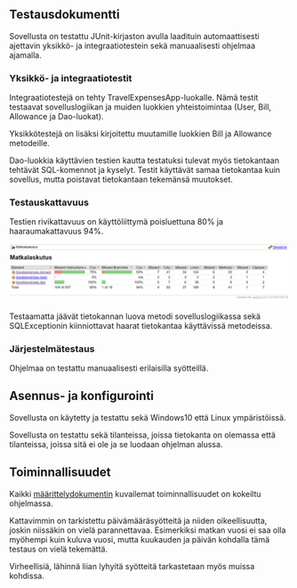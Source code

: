 ## Testausdokumentti

Sovellusta on testattu JUnit-kirjaston avulla laadituin automaattisesti ajettavin yksikkö- ja 
integraatiotestein sekä manuaalisesti ohjelmaa ajamalla.

### Yksikkö- ja integraatiotestit

Integraatiotestejä on tehty TravelExpensesApp-luokalle. Nämä testit testaavat 
sovelluslogiikan ja muiden luokkien yhteistoimintaa (User, Bill, Allowance ja Dao-luokat).

Yksikkötestejä on lisäksi kirjoitettu muutamille luokkien Bill ja Allowance metodeille. 

Dao-luokkia käyttävien testien kautta testatuksi tulevat myös tietokantaan tehtävät 
SQL-komennot ja kyselyt. Testit käyttävät samaa tietokantaa kuin sovellus, mutta poistavat 
tietokantaan tekemänsä muutokset.

### Testauskattavuus

Testien rivikattavuus on käyttöliittymä poisluettuna 80% ja haaraumakattavuus 94%.

![test coverage](jacoco_capture.png)

Testaamatta jäävät tietokannan luova metodi sovelluslogiikassa sekä SQLExceptionin kiinniottavat 
haarat tietokantaa käyttävissä metodeissa.

### Järjestelmätestaus

Ohjelmaa on testattu manuaalisesti erilaisilla syötteillä. 

## Asennus- ja konfigurointi

Sovellusta on käytetty ja testattu sekä Windows10 että Linux ympäristöissä.

Sovellusta on testattu sekä tilanteissa, joissa tietokanta on olemassa että
tilanteissa, joissa sitä ei ole ja se luodaan ohjelman alussa.

## Toiminnallisuudet

Kaikki [määrittelydokumentin](https://github.com/AgdaHTH/matkalasku/blob/master/dokumentaatio/vaatimusmaarittely.md) 
kuvailemat toiminnallisuudet on kokeiltu ohjelmassa.

Kattavimmin on tarkistettu päivämääräsyötteitä ja niiden oikeellisuutta, joskin niissäkin on vielä
parannettavaa. Esimerkiksi matkan vuosi ei saa olla myöhempi kuin kuluva vuosi, mutta 
kuukauden ja päivän kohdalla tämä testaus on vielä tekemättä.

Virheellisiä, lähinnä liian lyhyitä syötteitä tarkastetaan myös muissa kohdissa.

